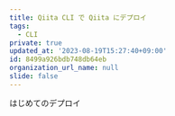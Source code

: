```yaml
---
title: Qiita CLI で Qiita にデプロイ
tags:
  - CLI
private: true
updated_at: '2023-08-19T15:27:40+09:00'
id: 8499a926bdb748db64eb
organization_url_name: null
slide: false
---
```

はじめてのデプロイ
